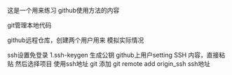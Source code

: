 这是一个用来练习 github使用方法的内容


git管理本地代码


github远程仓库，创建两个用户用来 模拟实际情况

ssh设置免登录
1.ssh-keygen 生成公钥
github上用户setting  SSH 内容，直接粘贴
然后选择项目 使用ssh地址
git 添加 git remote add origin_ssh ssh地址



